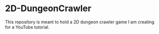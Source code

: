 # 2D-DungeonCrawler
This repository is meant to hold a 2D dungeon crawler game I am creating for a YouTube tutorial.
